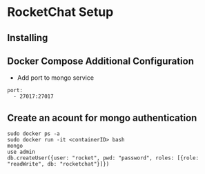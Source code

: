 # RocketChat Setup

## Installing

## Docker Compose Additional Configuration

* Add port to mongo service

```
port:
  - 27017:27017
```

## Create an acount for mongo authentication

```
sudo docker ps -a
sudo docker run -it <containerID> bash
mongo
use admin
db.createUser({user: "rocket", pwd: "password", roles: [{role: "readWrite", db: "rocketchat"}]})
```
